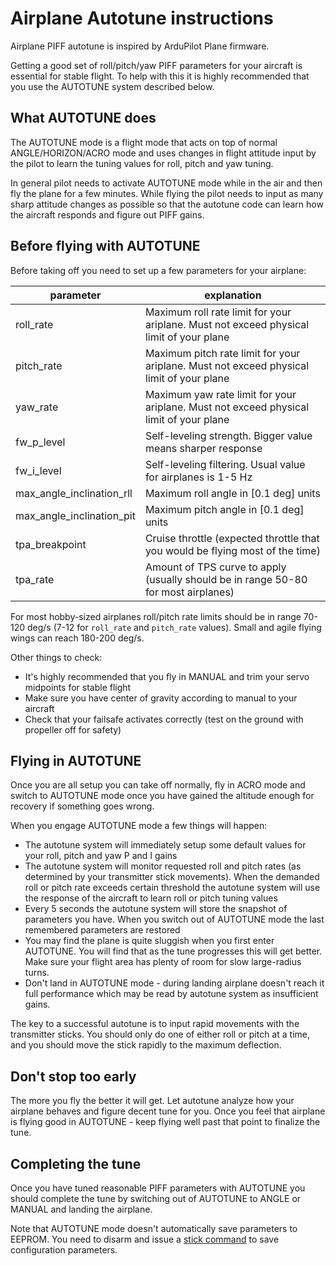 # Airplane Autotune instructions

Airplane PIFF autotune is inspired by ArduPilot Plane firmware.

Getting a good set of roll/pitch/yaw PIFF parameters for your aircraft is essential for stable flight. To help with this it is highly recommended that you use the AUTOTUNE system described below.

## What AUTOTUNE does

The AUTOTUNE mode is a flight mode that acts on top of normal ANGLE/HORIZON/ACRO mode and uses changes in flight attitude input by the pilot to learn the tuning values for roll, pitch and yaw tuning.

In general pilot needs to activate AUTOTUNE mode while in the air and then fly the plane for a few minutes. While flying the pilot needs to input as many sharp attitude changes as possible so that the autotune code can learn how the aircraft responds and figure out PIFF gains.

## Before flying with AUTOTUNE

Before taking off you need to set up a few parameters for your airplane:

parameter | explanation
--------- | -----------
roll_rate | Maximum roll rate limit for your ariplane. Must not exceed physical limit of your plane
pitch_rate | Maximum pitch rate limit for your ariplane. Must not exceed physical limit of your plane
yaw_rate | Maximum yaw rate limit for your ariplane. Must not exceed physical limit of your plane
fw_p_level | Self-leveling strength. Bigger value means sharper response
fw_i_level | Self-leveling filtering. Usual value for airplanes is 1-5 Hz
max_angle_inclination_rll | Maximum roll angle in [0.1 deg] units
max_angle_inclination_pit | Maximum pitch angle in [0.1 deg] units
tpa_breakpoint | Cruise throttle (expected throttle that you would be flying most of the time)
tpa_rate | Amount of TPS curve to apply (usually should be in range 50-80 for most airplanes)

For most hobby-sized airplanes roll/pitch rate limits should be in range 70-120 deg/s (7-12 for `roll_rate` and `pitch_rate` values). Small and agile flying wings can reach 180-200 deg/s.

Other things to check:

* It's highly recommended that you fly in MANUAL and trim your servo midpoints for stable flight
* Make sure you have center of gravity according to manual to your aircraft
* Check that your failsafe activates correctly (test on the ground with propeller off for safety)

## Flying in AUTOTUNE

Once you are all setup you can take off normally, fly in ACRO mode and switch to AUTOTUNE mode once you have gained the altitude enough for recovery if something goes wrong.

When you engage AUTOTUNE mode a few things will happen:

* The autotune system will immediately setup some default values for your roll, pitch and yaw P and I gains
* The autotune system will monitor requested roll and pitch rates (as determined by your transmitter stick movements). When the demanded roll or pitch rate exceeds certain threshold the autotune system will use the response of the aircraft to learn roll or pitch tuning values
* Every 5 seconds the autotune system will store the snapshot of parameters you have. When you switch out of AUTOTUNE mode the last remembered parameters are restored
* You may find the plane is quite sluggish when you first enter AUTOTUNE. You will find that as the tune progresses this will get better. Make sure your flight area has plenty of room for slow large-radius turns.
* Don't land in AUTOTUNE mode - during landing airplane doesn't reach it full performance which may be read by autotune system as insufficient gains.

The key to a successful autotune is to input rapid movements with the transmitter sticks. You should only do one of either roll or pitch at a time, and you should move the stick rapidly to the maximum deflection.

## Don't stop too early

The more you fly the better it will get. Let autotune analyze how your airplane behaves and figure decent tune for you. Once you feel that airplane is flying good in AUTOTUNE - keep flying well past that point to finalize the tune.

## Completing the tune

Once you have tuned reasonable PIFF parameters with AUTOTUNE you should complete the tune by switching out of AUTOTUNE to ANGLE or MANUAL and landing the airplane.

Note that AUTOTUNE mode doesn't automatically save parameters to EEPROM. You need to disarm and issue a [stick command](Controls.md) to save configuration parameters.
